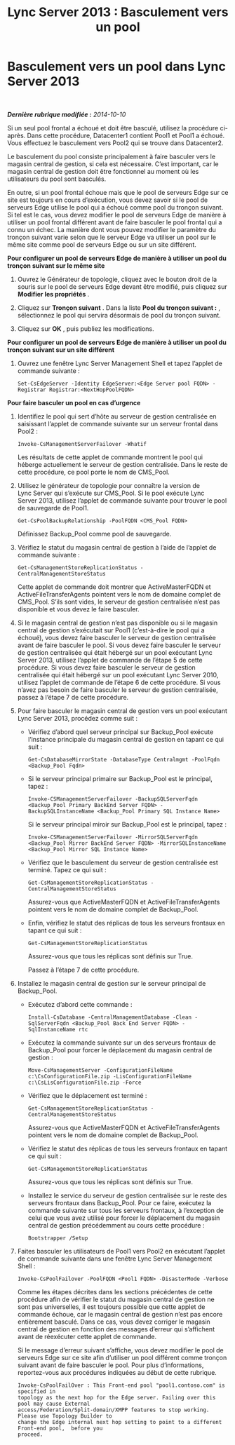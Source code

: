 ﻿---
title: 'Lync Server 2013 : Basculement vers un pool'
TOCTitle: Basculement vers un pool
ms:assetid: 10b13732-bc80-4cb2-a71c-56b1d6cb5bbb
ms:mtpsurl: https://technet.microsoft.com/fr-fr/library/JJ204678(v=OCS.15)
ms:contentKeyID: 49296281
ms.date: 05/20/2016
mtps_version: v=OCS.15
ms.translationtype: HT
---

# Basculement vers un pool dans Lync Server 2013

 

_**Dernière rubrique modifiée :** 2014-10-10_

Si un seul pool frontal a échoué et doit être basculé, utilisez la procédure ci-après. Dans cette procédure, Datacenter1 contient Pool1 et Pool1 a échoué. Vous effectuez le basculement vers Pool2 qui se trouve dans Datacenter2.

Le basculement du pool consiste principalement à faire basculer vers le magasin central de gestion, si cela est nécessaire. C’est important, car le magasin central de gestion doit être fonctionnel au moment où les utilisateurs du pool sont basculés.

En outre, si un pool frontal échoue mais que le pool de serveurs Edge sur ce site est toujours en cours d’exécution, vous devez savoir si le pool de serveurs Edge utilise le pool qui a échoué comme pool du tronçon suivant. Si tel est le cas, vous devez modifier le pool de serveurs Edge de manière à utiliser un pool frontal différent avant de faire basculer le pool frontal qui a connu un échec. La manière dont vous pouvez modifier le paramètre du tronçon suivant varie selon que le serveur Edge va utiliser un pool sur le même site comme pool de serveurs Edge ou sur un site différent.

**Pour configurer un pool de serveurs Edge de manière à utiliser un pool du tronçon suivant sur le même site**

1.  Ouvrez le Générateur de topologie, cliquez avec le bouton droit de la souris sur le pool de serveurs Edge devant être modifié, puis cliquez sur **Modifier les propriétés** .

2.  Cliquez sur **Tronçon suivant** . Dans la liste **Pool du tronçon suivant :** , sélectionnez le pool qui servira désormais de pool du tronçon suivant.

3.  Cliquez sur **OK** , puis publiez les modifications.

**Pour configurer un pool de serveurs Edge de manière à utiliser un pool du tronçon suivant sur un site différent**

1.  Ouvrez une fenêtre Lync Server Management Shell et tapez l’applet de commande suivante :
    
        Set-CsEdgeServer -Identity EdgeServer:<Edge Server pool FQDN> -Registrar Registrar:<NextHopPoolFQDN>

**Pour faire basculer un pool en cas d’urgence**

1.  Identifiez le pool qui sert d’hôte au serveur de gestion centralisée en saisissant l’applet de commande suivante sur un serveur frontal dans Pool2 :
    
        Invoke-CsManagementServerFailover -Whatif
    
    Les résultats de cette applet de commande montrent le pool qui héberge actuellement le serveur de gestion centralisée. Dans le reste de cette procédure, ce pool porte le nom de CMS\_Pool.

2.  Utilisez le générateur de topologie pour connaître la version de Lync Server qui s’exécute sur CMS\_Pool. Si le pool exécute Lync Server 2013, utilisez l’applet de commande suivante pour trouver le pool de sauvegarde de Pool1.
    
        Get-CsPoolBackupRelationship -PoolFQDN <CMS_Pool FQDN>
    
    Définissez Backup\_Pool comme pool de sauvegarde.

3.  Vérifiez le statut du magasin central de gestion à l’aide de l’applet de commande suivante :
    
        Get-CsManagementStoreReplicationStatus -CentralManagementStoreStatus 
    
    Cette applet de commande doit montrer que ActiveMasterFQDN et ActiveFileTransferAgents pointent vers le nom de domaine complet de CMS\_Pool. S’ils sont vides, le serveur de gestion centralisée n’est pas disponible et vous devez le faire basculer.

4.  Si le magasin central de gestion n’est pas disponible ou si le magasin central de gestion s’exécutait sur Pool1 (c’est-à-dire le pool qui a échoué), vous devez faire basculer le serveur de gestion centralisée avant de faire basculer le pool. Si vous devez faire basculer le serveur de gestion centralisée qui était hébergé sur un pool exécutant Lync Server 2013, utilisez l’applet de commande de l’étape 5 de cette procédure. Si vous devez faire basculer le serveur de gestion centralisée qui était hébergé sur un pool exécutant Lync Server 2010, utilisez l’applet de commande de l’étape 6 de cette procédure. Si vous n’avez pas besoin de faire basculer le serveur de gestion centralisée, passez à l’étape 7 de cette procédure.

5.  Pour faire basculer le magasin central de gestion vers un pool exécutant Lync Server 2013, procédez comme suit :
    
      - Vérifiez d’abord quel serveur principal sur Backup\_Pool exécute l’instance principale du magasin central de gestion en tapant ce qui suit :
        
            Get-CsDatabaseMirrorState -DatabaseType Centralmgmt -PoolFqdn <Backup_Pool Fqdn>
    
      - Si le serveur principal primaire sur Backup\_Pool est le principal, tapez :
        
            Invoke-CSManagementServerFailover -BackupSQLServerFqdn <Backup_Pool Primary BackEnd Server FQDN> -BackupSQLInstanceName <Backup_Pool Primary SQL Instance Name>
        
        Si le serveur principal miroir sur Backup\_Pool est le principal, tapez :
        
            Invoke-CSManagementServerFailover -MirrorSQLServerFqdn <Backup_Pool Mirror BackEnd Server FQDN> -MirrorSQLInstanceName <Backup_Pool Mirror SQL Instance Name>
    
      - Vérifiez que le basculement du serveur de gestion centralisée est terminé. Tapez ce qui suit :
        
            Get-CsManagementStoreReplicationStatus -CentralManagementStoreStatus 
        
        Assurez-vous que ActiveMasterFQDN et ActiveFileTransferAgents pointent vers le nom de domaine complet de Backup\_Pool.
    
      - Enfin, vérifiez le statut des réplicas de tous les serveurs frontaux en tapant ce qui suit :
        
            Get-CsManagementStoreReplicationStatus 
        
        Assurez-vous que tous les réplicas sont définis sur True.
        
        Passez à l’étape 7 de cette procédure.

6.  Installez le magasin central de gestion sur le serveur principal de Backup\_Pool.
    
      - Exécutez d’abord cette commande :
        
        ``` 
        Install-CsDatabase -CentralManagementDatabase -Clean -SqlServerFqdn <Backup_Pool Back End Server FQDN> -SqlInstanceName rtc  
        ```
    
      - Exécutez la commande suivante sur un des serveurs frontaux de Backup\_Pool pour forcer le déplacement du magasin central de gestion :
        
            Move-CsManagementServer -ConfigurationFileName c:\CsConfigurationFile.zip -LisConfigurationFileName c:\CsLisConfigurationFile.zip -Force 
    
      - Vérifiez que le déplacement est terminé :
        
            Get-CsManagementStoreReplicationStatus -CentralManagementStoreStatus 
        
        Assurez-vous que ActiveMasterFQDN et ActiveFileTransferAgents pointent vers le nom de domaine complet de Backup\_Pool.
    
      - Vérifiez le statut des réplicas de tous les serveurs frontaux en tapant ce qui suit :
        
            Get-CsManagementStoreReplicationStatus 
        
        Assurez-vous que tous les réplicas sont définis sur True.
    
      - Installez le service du serveur de gestion centralisée sur le reste des serveurs frontaux dans Backup\_Pool. Pour ce faire, exécutez la commande suivante sur tous les serveurs frontaux, à l’exception de celui que vous avez utilisé pour forcer le déplacement du magasin central de gestion précédemment au cours cette procédure :
        
            Bootstrapper /Setup 

7.  Faites basculer les utilisateurs de Pool1 vers Pool2 en exécutant l’applet de commande suivante dans une fenêtre Lync Server Management Shell :
    
        Invoke-CsPoolFailover -PoolFQDN <Pool1 FQDN> -DisasterMode -Verbose
    
    Comme les étapes décrites dans les sections précédentes de cette procédure afin de vérifier le statut du magasin central de gestion ne sont pas universelles, il est toujours possible que cette applet de commande échoue, car le magasin central de gestion n’est pas encore entièrement basculé. Dans ce cas, vous devez corriger le magasin central de gestion en fonction des messages d’erreur qui s’affichent avant de réexécuter cette applet de commande.
    
    Si le message d’erreur suivant s’affiche, vous devez modifier le pool de serveurs Edge sur ce site afin d’utiliser un pool différent comme tronçon suivant avant de faire basculer le pool. Pour plus d’informations, reportez-vous aux procédures indiquées au début de cette rubrique.
    
        Invoke-CsPoolFailOver : This Front-end pool "pool1.contoso.com" is specified in
        topology as the next hop for the Edge server. Failing over this pool may cause External
        access/Federation/Split-domain/XMPP features to stop working. Please use Topology Builder to
        change the Edge internal next hop setting to point to a different Front-end pool,  before you
        proceed.

